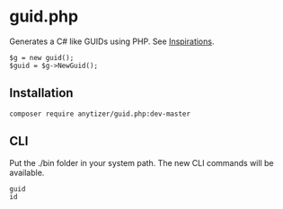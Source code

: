 # guid.php

Generates a C# like GUIDs using PHP.
See [Inspirations](http://guid.us/GUID/PHP).

    $g = new guid();
    $guid = $g->NewGuid();


## Installation

	composer require anytizer/guid.php:dev-master


## CLI

Put the ./bin folder in your system path. The new CLI commands will be available.

	guid
	id

